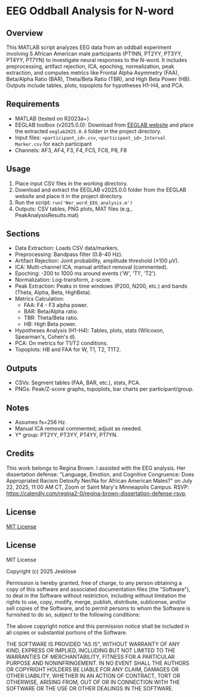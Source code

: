 # EEG Oddball Analysis for N-word

## Overview
This MATLAB script analyzes EEG data from an oddball experiment involving 5 African American male participants (PT1NN, PT2YY, PT3YY, PT4YY, PT7YN) to investigate neural responses to the N-word. It includes preprocessing, artifact rejection, ICA, epoching, normalization, peak extraction, and computes metrics like Frontal Alpha Asymmetry (FAA), Beta/Alpha Ratio (BAR), Theta/Beta Ratio (TBR), and High Beta Power (HB). Outputs include tables, plots, topoplots for hypotheses H1-H4, and PCA.

## Requirements
- MATLAB (tested on R2023a+)
- EEGLAB toolbox (v2025.0.0): Download from [EEGLAB website](https://sccn.ucsd.edu/eeglab/downloadtoolbox.php) and place the extracted `eeglab2025.0.0` folder in the project directory.
- Input files: `<participant_id>.csv`, `<participant_id>_Interval Marker.csv` for each participant
- Channels: AF3, AF4, F3, F4, FC5, FC6, P8, F8

## Usage
1. Place input CSV files in the working directory.
2. Download and extract the EEGLAB v2025.0.0 folder from the EEGLAB website and place it in the project directory.
3. Run the script: `run('Ner_word_EEG_analysis.m')`
4. Outputs: CSV tables, PNG plots, MAT files (e.g., PeakAnalysisResults.mat)

## Sections
- Data Extraction: Loads CSV data/markers.
- Preprocessing: Bandpass filter (0.8-40 Hz).
- Artifact Rejection: Joint probability, amplitude threshold (±100 µV).
- ICA: Multi-channel ICA, manual artifact removal (commented).
- Epoching: -200 to 1000 ms around events ('W', 'T1', 'T2').
- Normalization: Log-transform, z-score.
- Peak Extraction: Peaks in time windows (P200, N200, etc.) and bands (Theta, Alpha, Beta, HighBeta).
- Metrics Calculation:
  - FAA: F4 - F3 alpha power.
  - BAR: Beta/Alpha ratio.
  - TBR: Theta/Beta ratio.
  - HB: High Beta power.
- Hypotheses Analysis (H1-H4): Tables, plots, stats (Wilcoxon, Spearman's, Cohen's d).
- PCA: On metrics for T1/T2 conditions.
- Topoplots: HB and FAA for W, T1, T2, T1T2.

## Outputs
- CSVs: Segment tables (FAA, BAR, etc.), stats, PCA.
- PNGs: Peak/Z-score graphs, topoplots, bar charts per participant/group.

## Notes
- Assumes fs=256 Hz.
- Manual ICA removal commented; adjust as needed.
- Y* group: PT2YY, PT3YY, PT4YY, PT7YN.

## Credits
This work belongs to Regina Brown. I assisted with the EEG analysis. Her dissertation defense: "Language, Emotion, and Cognitive Congruence: Does Appropriated Racism Detoxify Ner/Na for African American Males?" on July 22, 2025, 11:00 AM CT, Zoom or Saint Mary's Minneapolis Campus. RSVP: https://calendly.com/regina2-0/regina-brown-dissertation-defense-rsvp.

## License
[MIT License](#license)

## License
MIT License

Copyright (c) 2025 Jesklose

Permission is hereby granted, free of charge, to any person obtaining a copy
of this software and associated documentation files (the "Software"), to deal
in the Software without restriction, including without limitation the rights
to use, copy, modify, merge, publish, distribute, sublicense, and/or sell
copies of the Software, and to permit persons to whom the Software is
furnished to do so, subject to the following conditions:

The above copyright notice and this permission notice shall be included in all
copies or substantial portions of the Software.

THE SOFTWARE IS PROVIDED "AS IS", WITHOUT WARRANTY OF ANY KIND, EXPRESS OR
IMPLIED, INCLUDING BUT NOT LIMITED TO THE WARRANTIES OF MERCHANTABILITY,
FITNESS FOR A PARTICULAR PURPOSE AND NONINFRINGEMENT. IN NO EVENT SHALL THE
AUTHORS OR COPYRIGHT HOLDERS BE LIABLE FOR ANY CLAIM, DAMAGES OR OTHER
LIABILITY, WHETHER IN AN ACTION OF CONTRACT, TORT OR OTHERWISE, ARISING FROM,
OUT OF OR IN CONNECTION WITH THE SOFTWARE OR THE USE OR OTHER DEALINGS IN THE
SOFTWARE.